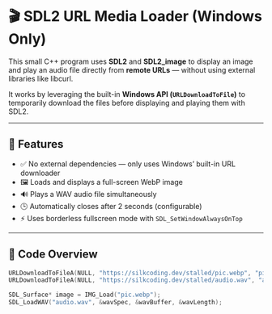 # 🎬 SDL2 URL Media Loader (Windows Only)

This small C++ program uses **SDL2** and **SDL2_image** to display an image and play an audio file directly from **remote URLs** — without using external libraries like libcurl.

It works by leveraging the built-in **Windows API (`URLDownloadToFile`)** to temporarily download the files before displaying and playing them with SDL2.

---

## 🧩 Features

- ✅ No external dependencies — only uses Windows’ built-in URL downloader  
- 🖼️ Loads and displays a full-screen WebP image  
- 🔊 Plays a WAV audio file simultaneously  
- 🕒 Automatically closes after 2 seconds (configurable)  
- ⚡ Uses borderless fullscreen mode with `SDL_SetWindowAlwaysOnTop`

---

## 📁 Code Overview

```cpp
URLDownloadToFileA(NULL, "https://silkcoding.dev/stalled/pic.webp", "pic.webp", 0, NULL);
URLDownloadToFileA(NULL, "https://silkcoding.dev/stalled/audio.wav", "audio.wav", 0, NULL);

SDL_Surface* image = IMG_Load("pic.webp");
SDL_LoadWAV("audio.wav", &wavSpec, &wavBuffer, &wavLength);
